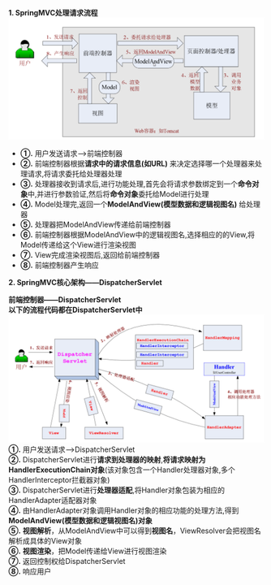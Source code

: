 **1. SpringMVC处理请求流程**  
![alt 属性文本](../picture/img_3.png)    
* **①.** 用户发送请求——>前端控制器  
* **②.** 前端控制器根据**请求中的请求信息(如URL)** 来决定选择哪一个处理器来处理请求,将请求委托给处理器处理  
* **③.** 处理器接收到请求后,进行功能处理,首先会将请求参数绑定到一个**命令对象**中,并进行参数验证,然后将**命令对象**委托给Model进行处理  
* **④.** Model处理完,返回一个**ModelAndView(模型数据和逻辑视图名)** 给处理器   
* **⑤.** 处理器把ModelAndView传递给前端控制器  
* **⑥.** 前端控制器根据ModelAndView中的逻辑视图名,选择相应的的View,将Model传递给这个View进行渲染视图  
* **⑦.** View完成渲染视图后,返回给前端控制器   
* **⑧.** 前端控制器产生响应   

**2. SpringMVC核心架构——DispatcherServlet**  

**前端控制器——DispatcherServlet**   
**以下的流程代码都在DispatcherServlet中**  
![alt 属性文本](../picture/img_4.png)   
**①.** 用户发送请求——>DispatcherServlet  
**②.** DispatcherServlet进行**请求到处理器的映射**,**将请求映射为HandlerExecutionChain对象**(该对象包含一个Handler处理器对象,多个HandlerInterceptor拦截器对象)  
**③.** DispatcherServlet进行**处理器适配**,将Handler对象包装为相应的HandlerAdapter适配器对象   
**④.** 由HandlerAdapter对象调用Handler对象的相应功能的处理方法,得到**ModelAndView(模型数据和逻辑视图名)对象**    
**⑤.** **视图解析**，从ModelAndView中可以得到**视图名**，ViewResolver会把视图名解析成具体的View对象  
**⑥.** **视图渲染**，把Model传递给View进行视图渲染  
**⑦.** 返回控制权给DispatcherServlet  
**⑧.** 响应用户  
